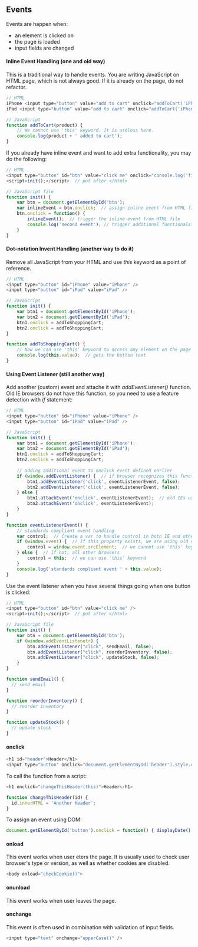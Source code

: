 ## Events
Events are happen when:
- an element is clicked on
- the page is loaded
- input fields are changed

#### Inline Event Handling (one and old way)

This is a traditional way to handle events. You are writing JavaScript on HTML page, which is not always good. If it is already on the page, do not refactor.
```javascript
// HTML
iPhone <input type="button" value="add to cart" onclick="addToCart('iPhone');" />
iPad <input type="button" value="add to cart" onclick="addToCart('iPhone');" />

// JavaScript
function addToCart(product) {
    // We cannot use 'this' keyword. It is useless here.
    console.log(product + ' added to cart');
}
```
If you already have inline event and want to add extra functionality, you may do the following:
```javascript
// HTML
<input type="button" id="btn" value="click me" onclick="console.log('first event');" />
<script>init();</script>  // put after </html>

// JavaScript file
function init() {
    var btn = document.getElementById('btn');
    var inlineEvent = btn.onclick;  // assign inline event from HTML file
    btn.onclick = function() {
        inlineEvent();  // trigger the inline event from HTML file
        console.log('second event'); // trigger additional functionality with the same click
    }
}
```
#### Dot-notation Invent Handling (another way to do it)

Remove all JavaScript from your HTML and use *this* keyword as a point of reference.
```javascript
// HTML
<input type="button" id="iPhone" value="iPhone" />
<input type="button" id="iPad" value="iPad" />

// JavaScript
function init() {
    var btn1 = document.getElementById('iPhone');
    var btn2 = document.getElementById('iPad');
    btn1.onclick = addToShoppingCart;
    btn2.onclick = addToShoppingCart;
}

function addToShoppingCart() {
    // Now we can use 'this' keyword to access any element on the page  
    console.log(this.value);  // gets the button text
}
```

#### Using Event Listener (still another way)

Add another (custom) event and attache it with *addEventListener()* function. Old IE browsers do not have this function, so you need to use a feature detection with *if* statement:
```javascript
// HTML
<input type="button" id="iPhone" value="iPhone" />
<input type="button" id="iPad" value="iPad" />

// JavaScript
function init() {
    var btn1 = document.getElementById('iPhone');
    var btn2 = document.getElementById('iPad');
    btn1.onclick = addToShoppingCart;
    btn2.onclick = addToShoppingCart;
	
    // adding additional event to onclick event defined earlier
    if (window.addEventListener) {  // if browser recognizes this function
        btn1.addEventListener('click', eventListenerEvent, false);
        btn2.addEventListener('click', eventListenerEvent, false);
    } else {
        btn1.attachEvent('onclick', eventListenerEvent);  // old IEs use this attacheEvent() function!
        btn2.attachEvent('onclick', eventListenerEvent);
    }
}

function eventListenerEvent() {
    // standards compliant event handling
    var control;  // Create a var to handle control in both IE and other browsers
    if (window.event) {  // If this property exists, we are using old version of IE
        control = window.event.srcElement;  // we cannot use 'this' keyword 
    } else {  // if not, all other browsers
        control = this;  // we can use 'this' keyword
    }
    console.log('standards compliant event ' + this.value);
}
```
Use the event listener when you have several things going when one button is clicked:
```javascript
// HTML
<input type="button" id="btn" value="click me" />
<script>init();</script>  // put after </html>

// JavaScript file
function init() {
    var btn = document.getElementById('btn');
    if (window.addEventListenetr) {
        btn.addEventListener("click", sendEmail, false);
        btn.addEventListener("click", reorderInventory, false);
        btn.addEventListener("click", updateStock, false);
    }
}

function sendEmail() {
  // send email
}

function reorderInventory() {
  // reorder inventory
}

function updateStock() {
  // update stock
}
```
#### onclick
```javascript
<h1 id="header">Header</h1>
<input type="button" onclick="document.getElementById('header').style.color = 'red'" />
```
To call the function from a script:
```javascript
<h1 onclick="changeThisHeader(this)">Header</h1>

function changeThisHeader(id) {
  id.innerHTML = 'Another Header';
}
```
To assign an event using DOM:
```javascript
document.getElementById('button').onclick = function() { displayDate() };
```

#### onload
This event works when user eters the page. It is usually used to check user browser's type or version, as well as whether cookies are disabled.
```javascript
<body onload="checkCookie()">
```
#### onunload
This event works when user leaves the page.

#### onchange
This event is often used in combination with validation of input fields.
```javascript
<input type="text" onchange="upperCase()" />
```

